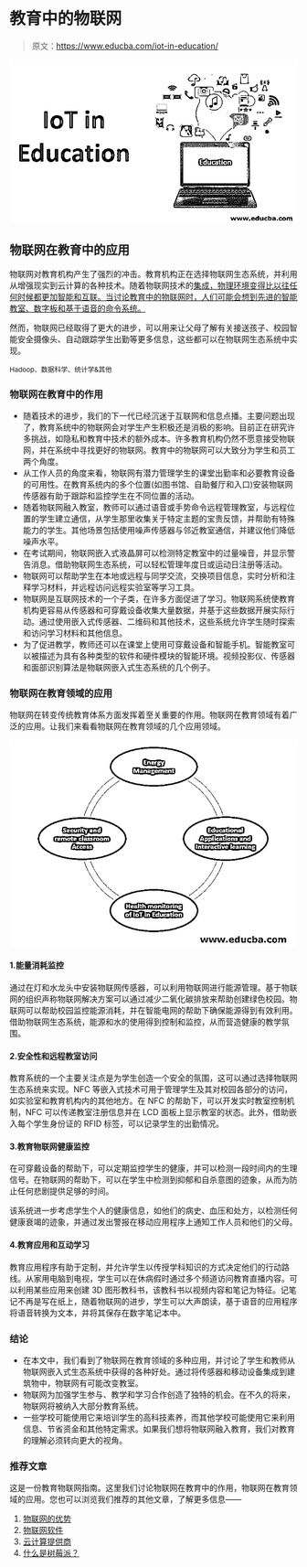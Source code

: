 # 教育中的物联网

> 原文：<https://www.educba.com/iot-in-education/>

![IoT in Education](img/a883df7046a3315b48af2ebf9a977cd1.png)



## 物联网在教育中的应用

物联网对教育机构产生了强烈的冲击。教育机构正在选择物联网生态系统，并利用从增强现实到云计算的各种技术。随着物联网技术的[集成，物理环境变得比以往任何时候都更加智能和互联。当讨论教育中的物联网时，人们可能会想到先进的智能教室、数字板和基于语音的命令系统。](https://www.educba.com/what-is-iot-technology/)

然而，物联网已经取得了更大的进步，可以用来让父母了解有关接送孩子、校园智能安全摄像头、自动跟踪学生出勤等更多信息，这些都可以在物联网生态系统中实现。

<small>Hadoop、数据科学、统计学&其他</small>

### 物联网在教育中的作用

*   随着技术的进步，我们的下一代已经沉迷于互联网和信息点播。主要问题出现了，教育系统中的物联网会对学生产生积极还是消极的影响。目前正在研究许多挑战，如隐私和教育中技术的额外成本。许多教育机构仍然不愿意接受物联网，并在系统中寻找更好的物联网。教育中的物联网可以大致分为学生和员工两个角度。
*   从工作人员的角度来看，物联网有潜力管理学生的课堂出勤率和必要教育设备的可用性。在教育系统内的多个位置(如图书馆、自助餐厅和入口)安装物联网传感器有助于跟踪和监控学生在不同位置的活动。
*   随着物联网融入教室，教师可以通过语音或手势命令远程管理教室，与远程位置的学生建立通信，从学生那里收集关于特定主题的宝贵反馈，并帮助有特殊能力的学生。其他场景包括使用噪声传感器与邻近教室通信，并建议他们降低噪声水平。
*   在考试期间，物联网嵌入式液晶屏可以检测特定教室中的过量噪音，并显示警告消息。借助物联网生态系统，可以轻松管理年度日或运动日注册等活动。
*   物联网可以帮助学生在本地或远程与同学交流，交换项目信息，实时分析和注释学习材料，并远程访问远程实验室等学习工具。
*   物联网是互联网技术的一个子类，在许多方面促进了学习。物联网系统使教育机构更容易从传感器和可穿戴设备收集大量数据，并基于这些数据开展实际行动。通过使用嵌入式传感器、二维码和其他技术，这些系统允许学生随时探索和访问学习材料和其他信息。
*   为了促进教学，教师还可以在课堂上使用可穿戴设备和智能手机。智能教室可以被描述为具有各种类型的软件和硬件模块的智能环境。视频投影仪、传感器和面部识别算法是物联网嵌入式生态系统的几个例子。

### 物联网在教育领域的应用

物联网在转变传统教育体系方面发挥着至关重要的作用。物联网在教育领域有着广泛的应用。让我们来看看物联网在教育领域的几个应用领域。

![Applications of IoT in the Educational Sector](img/72e2e125cc67f1176958baa2d507b41a.png)



#### 1.能量消耗监控

通过在灯和水龙头中安装物联网传感器，可以利用物联网进行能源管理。基于物联网的组织声称物联网解决方案可以通过减少二氧化碳排放来帮助创建绿色校园。物联网可以帮助校园监控能源消耗，并在智能电网的帮助下确保能源得到有效利用。借助物联网生态系统，能源和水的使用得到控制和监控，从而营造健康的教学氛围。

#### 2.安全性和远程教室访问

教育系统的一个主要关注点是为学生创造一个安全的氛围，这可以通过选择物联网生态系统来实现。NFC 等嵌入式技术可用于管理学生及其对校园各部分的访问，如实验室和教育机构内的其他地方。在 NFC 的帮助下，可以开发实时教室控制机制，NFC 可以传递教室注册信息并在 LCD 面板上显示教室的状态。此外，借助嵌入每个学生身份证的 RFID 标签，可以记录学生的出勤情况。

#### 3.教育物联网健康监控

在可穿戴设备的帮助下，可以定期监控学生的健康，并可以检测一段时间内的生理信号。在物联网的帮助下，可以在学生中检测到抑郁和自杀意图的迹象，从而为防止任何悲剧提供足够的时间。

该系统进一步考虑学生个人的健康信息，如他们的病史、血压和处方，以检测任何健康衰竭的迹象，并通过发出警报在移动应用程序上通知工作人员和他们的父母。

#### 4.教育应用和互动学习

教育应用程序有助于定制，并允许学生以传授学科知识的方式决定他们的行动路线。从家用电脑到电视，学生可以在休病假时通过多个频道访问教育直播内容。可以利用某些应用来创建 3D 图形教科书，该教科书以视频内容和笔记为特征。记笔记不再是写在纸上，随着物联网的进步，学生可以大声朗读，基于语音的应用程序将语音转换为文本，并将其保存在数字笔记本中。

### 结论

*   在本文中，我们看到了物联网在教育领域的多种应用，并讨论了学生和教师从物联网嵌入式生态系统中获得的各种好处。通过将传感器和移动设备集成到建筑物中，物联网有可能改变教室。
*   物联网为加强学生参与、教学和学习合作创造了独特的机会。在不久的将来，物联网将被纳入大部分教育系统。
*   一些学校可能使用它来培训学生的高科技素养，而其他学校可能使用它来利用信息、节省资金和其他特定需求。如果我们想将物联网融入教育，我们对教育的理解必须转向更大的视角。

### 推荐文章

这是一份教育物联网指南。这里我们讨论物联网在教育中的作用，物联网在教育领域的应用。您也可以浏览我们推荐的其他文章，了解更多信息——

1.  [物联网的优势](https://www.educba.com/benefits-of-iot/)
2.  [物联网软件](https://www.educba.com/iot-software/)
3.  [云计算提供商](https://www.educba.com/cloud-computing-providers/)
4.  [什么是树莓派？](https://www.educba.com/what-is-raspberry-pi/)






